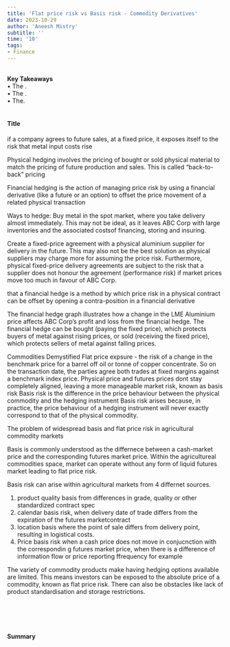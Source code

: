 ```yaml
---
title: 'Flat price risk vs Basis risk - Commodity Derivatives'
date: 2023-10-29
author: 'Aneesh Mistry'
subtitle: ''
time: '10'
tags:
- Finance
---
```

<br>
<strong>Key Takeaways</strong><br>
&#8226; The .<br>
&#8226; The .<br>
&#8226; The.<br>


<br>
<h4>Title</h4>
<p>
if a company agrees to future sales, at a fixed price, it exposes itself to the risk that metal input costs rise

Physical hedging involves the pricing of bought or sold physical material to match the pricing of future production and sales. This is called “back-to-back” pricing

Financial hedging is the action of managing price risk by using a financial derivative (like a future or an option) to offset the price movement of a related physical transaction

Ways to hedge:
Buy metal in the spot market, where you take delivery almost immediately. This may not be ideal, as it leaves ABC Corp with large inventories and the associated costsof financing, storing and insuring.

Create a fixed-price agreement with a physical aluminium supplier for delivery in the future. This may also not be the best solution as physical suppliers may charge more for assuming the price risk. Furthermore, physical fixed-price delivery agreements are subject to the risk that a supplier does not honour the agreement (performance risk) if market prices move too much in favour of ABC Corp.


that a financial hedge is a method by which price risk in a physical contract can be offset by opening a contra-position in a financial derivative

The financial hedge graph illustrates how a change in the LME Aluminium price affects ABC Corp’s profit and loss from the financial hedge. The financial hedge can be bought (paying the fixed price), which protects buyers of metal against rising prices, or sold (receiving the fixed price), which protects sellers of metal against falling prices.



</p>

<p>
Commodities Demystified
Flat price expsure - the risk of a change in the benchmark price for a barrel off oil or tonne of copper concentrate.
So on the transaction date, the parties agree both trades at fixed margins against a benchmark index price. 
Physical price and futures prices dont stay completely aligned, leaving a more manageable market risk, known as basis risk 
Basis risk is the difference in the price behaviour between the physical commodity and the hedging instrument
Basis risk arises because, in practice, the price behaviour of a hedging instrument will never exactly correspond to that of the physical commodity. 
</p>

<p>
The problem of widespread basis and flat price risk in agricultural commodity markets

Basis is commonly understood as the differnece between a cash-market price and the corresponding futures market price. 
Within the agricultureal commodities space, market can operate without any form of liquid futures market leading to flat price risk. 

Basis risk can arise within agricultural markets from 4 differnet sources. 
1. product quality basis from differences in grade, quality or other standardized contract spec
2. calendar basis risk, when delivery date of trade differs from the expiration of the futures marketcontract
3. location basis where the point of sale differs from delivery point, resulting in logistical costs. 
4. Price basis risk when a cash price does not move in conjucnction with the correspondin g futures market price, when there is a difference of information flow or price reporting ffrequency for example

The variety of commodity products make having hedging options available are limited. 
This means investors can be exposed to the absolute price of a commodity, known as flat price risk. 
There can also be obstacles like lack of product standardisation and storage restrictions. 
</p>
<br>
<h4></h4>
<p>


</p>

<br>
<h4>Summary</h4>
<p>


</p>
